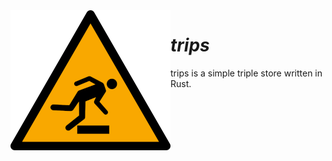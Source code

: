 <img src="ISO_7010_W007.svg.png" alt="A warning sign of a figure tripping over a box." align="left" />

# *trips*

trips is a simple triple store written in Rust.
